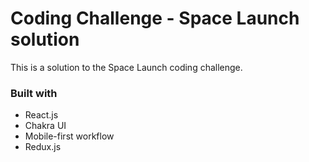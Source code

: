 # Coding Challenge - Space Launch solution

This is a solution to the Space Launch coding challenge. 

### Built with

- React.js
- Chakra UI
- Mobile-first workflow
- Redux.js


